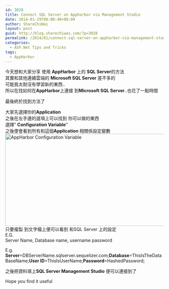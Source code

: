 ```yaml
---
id: 3028
title: Connect SQL Server on Appharbor via Management Studio
date: 2014-01-29T00:00:40+08:00
author: ShareChiWai
layout: post
guid: http://blog.sharechiwai.com/?p=3028
permalink: /2014/01/connect-sql-server-on-appharbor-via-management-studio/
categories:
  - ASP.Net Tips and Tricks
tags:
  - AppHarbor
---
```

今天想和大家分享 使用 **AppHarbor** 上的 **SQL Server**的方法  
其實和其他連續雲端的 **Microsoft SQL Server** 差不多的  
可能我太耐沒有學習新的東西..  
所以在找如何在**AppHarbor**上連接 到**Microsoft SQL Server**..也花了一點時間

最後終於找到方法了

大家先選擇你的**Application**  
之後在左手邊的選項上可以找到 你可以做的東西  
選擇&#8221; **Configuration Variable**&#8221;  
之後便會看到所有和這個**Application** 相關係設定變數  
<img class="alignnone" alt="AppHarbor Configuration Variable" src="https://i0.wp.com/farm8.staticflickr.com/7445/12508567234_b6513bd9fa_z.jpg?resize=625%2C292" width="625" height="292" data-recalc-dims="1" />  
只要複製 到文字檔上便可以看到 和SQL Server 上的設定  
E.G.  
Server Name, Database name, username password

E.g.  
**Server**=DBServerName.sqlserver.sequelizer.com;**Database**=ThisIsTheDataBaseName;**User ID**=ThisIsUserName;**Password**=HashedPassword;

之後把資料填上**SQL Server Management Studio** 便可以連接到了

Hope you find it useful